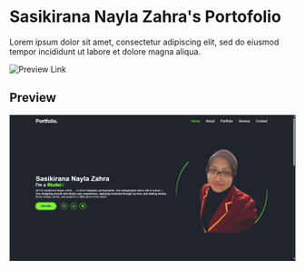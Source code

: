# Sasikirana Nayla Zahra's Portofolio
Lorem ipsum dolor sit amet, consectetur adipiscing elit, sed do eiusmod tempor incididunt ut labore et dolore magna aliqua.

![Preview Link]([https://github.com/sasikiranana/personal-portofolio-website.git](https://sasikiranana.github.io/personal-portofolio-website/))

## Preview

![Home](https://github.com/sasikiranana/personal-portofolio-website/blob/main/Screenshot%202025-08-27%20112540.png)
